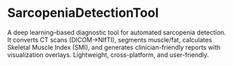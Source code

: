 # SarcopeniaDetectionTool
A deep learning–based diagnostic tool for automated sarcopenia detection. It converts CT scans (DICOM→NIfTI), segments muscle/fat, calculates Skeletal Muscle Index (SMI), and generates clinician-friendly reports with visualization overlays. Lightweight, cross-platform, and user-friendly.
